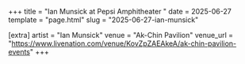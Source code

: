 +++
title = "Ian Munsick at Pepsi Amphitheater "
date = 2025-06-27
template = "page.html"
slug = "2025-06-27-ian-munsick"

[extra]
artist = "Ian Munsick"
venue = "Ak-Chin Pavilion"
venue_url = "https://www.livenation.com/venue/KovZpZAEAkeA/ak-chin-pavilion-events"
+++
